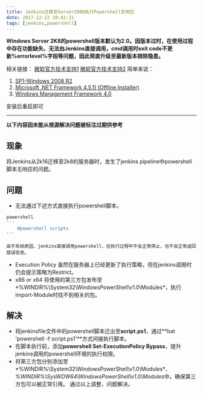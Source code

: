 ```yaml
---
title: Jenkins迁移至Server2008执行Powershell无响应
date: 2017-12-22 10:41:31
tags: [jenkins,powershell]
---
```


**Windows Server 2K8的powershell版本默认为2.0。因版本过时，在使用过程中存在功能缺失、无法由Jenkins直接调用，cmd调用时exit code不更新%errorlevel%字段等问题，因此简直升级至最新版本根除隐患。**

相关链接：
[微软官方技术支持1](https://social.technet.microsoft.com/wiki/contents/articles/21016.how-to-install-windows-powershell-4-0.aspx)
[微软官方技术支持2](https://social.technet.microsoft.com/wiki/contents/articles/20623.step-by-step-upgrading-the-powershell-version-4-on-2008-r2.aspx)
简单来说：
1. [SP1-Windows 2008 R2](http://www.microsoft.com/en-us/download/details.aspx?id=5842)
1. [Microsoft .NET Framework 4.5.1) (Offline Installer)](http://www.microsoft.com/en-us/download/details.aspx?id=40779)
1. [Windows Management Framework 4.0](http://www.microsoft.com/en-us/download/details.aspx?id=40855)

安装后重启即可

------
**以下内容因未能从根源解决问题被标注过期供参考**

## 现象
将Jenkins从2k16迁移至2k8的服务器时，发生了jenkins pipeline中powershell脚本无响应的问题。
## 问题
* 无法通过下述方式直接执行powershell脚本。
``` groovy
powershell
'''
    #powershell scripts
'''
```
    由于系统原因，jenkins直接调用powershell，在执行过程中不会正常停止，也不会正常返回错误信息。
* Execution Policy
    虽然在服务器上已经更新了执行策略，但在jenkins调用时仍会提示策略为Restrict。
* x86 or x64
将使用的第三方包发布至*%WINDIR%\System32\WindowsPowerShell\v1.0\Modules*，执行Import-Module时找不到相关的包。

## 解决
* 将jenkinsfile文件中的powershell脚本迁出至**script.ps1**，通过**bat 'powershell -f script.ps1'**方式间接执行脚本。
* 在脚本执行前，添加**powershell Set-ExecutionPolicy Bypass**，提升jenkins调用的powershell环境的执行权限。
* 将第三方包分别添加至*%WINDIR%\System32\WindowsPowerShell\v1.0\Modules*、*%WINDIR%\SysWOW64\WindowsPowerShell\v1.0\Modules*中。确保第三方包可以被正常引用。
通过以上调整，问题解决。